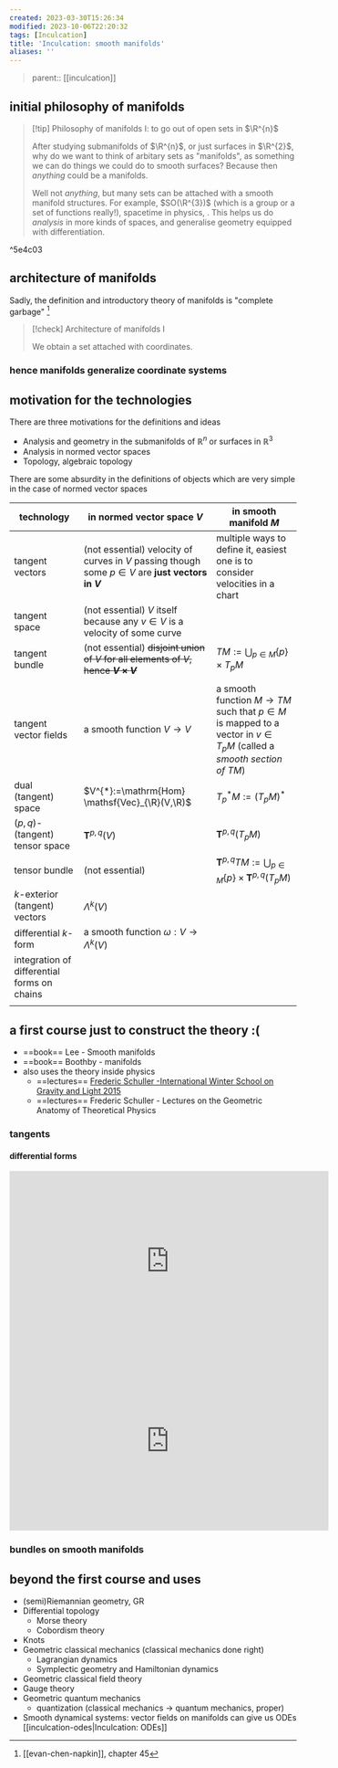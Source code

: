 ```yaml
---
created: 2023-03-30T15:26:34
modified: 2023-10-06T22:20:32
tags: [Inculcation]
title: 'Inculcation: smooth manifolds'
aliases: ''
---
```


> parent:: [[inculcation]]


## initial philosophy of manifolds


> [!tip] Philosophy of manifolds I: to go out of open sets in $\R^{n}$
> 
> After studying submanifolds of $\R^{n}$, or just surfaces in $\R^{2}$, why do we want to think of arbitary sets as "manifolds", as something we can do things we could do to smooth surfaces? Because then *anything* could be a manifolds. 
> 
> Well not *anything*, but many sets can be attached with a smooth manifold structures. For example, $SO(\R^{3})$ (which is a group or a set of functions really!), spacetime in physics, . This helps us do *analysis* in more kinds of spaces, and generalise geometry equipped with differentiation.

^5e4c03


## architecture of manifolds

Sadly, the definition and introductory theory of manifolds is "complete garbage" [^evan]

> [!check] Architecture of manifolds I
> 
> We obtain a set attached with coordinates.

[^evan]: [[evan-chen-napkin]], chapter 45

### hence manifolds generalize coordinate systems

## motivation for the technologies

There are three motivations for the definitions and ideas
- Analysis and geometry in the submanifolds of $\mathbb{R}^{n}$ or surfaces in $\mathbb{R}^{3}$
- Analysis in normed vector spaces
- Topology, algebraic topology


There are some absurdity in the definitions of objects which are very simple in the case of normed vector spaces

| technology                                  | in normed vector space $V$                                                                         | in smooth manifold $M$                                                                                                       |
| ------------------------------------------- | -------------------------------------------------------------------------------------------------- | ---------------------------------------------------------------------------------------------------------------------------- |
| tangent vectors                             | (not essential) velocity of curves in $V$ passing though some $p\in V$ are **just vectors in $V$** | multiple ways to define it, easiest one is to consider velocities in a chart                                                 |
| tangent space                               | (not essential) $V$ itself because any $v \in V$ is a velocity of some curve                       |                                                                                                                              |
| tangent bundle                              | (not essential) ~~disjoint union of $V$ for all elements of $V$, hence **$V \times V$**~~          | $TM:= \bigcup_{p \in M} \{ p \} \times T_{p}M$                                                                               |
|                                             |                                                                                                    |                                                                                                                              |
| tangent vector fields                       | a smooth function $V \to V$                                                                        | a smooth function $M \to TM$ such that $p \in M$ is mapped to a vector in $v \in T_{p}M$ (called a *smooth section of $TM$*) |
| dual (tangent) space                        | $V^{*}:=\mathrm{Hom} \mathsf{Vec}_{\R}(V,\R)$                                                      | $T^{*}_{p}M := (T_{p}M)^{*}$                                                                                                 |
| $(p,q)$-(tangent) tensor space              | $\mathbf{T}^{p,q}(V)$                                                                              | $\mathbf{T}^{p,q}(T_{p}M)$                                                                                                   |
| tensor bundle                               | (not essential)                                                                                    | $\mathbf{T}^{p,q}TM:= \bigcup_{p \in M} \{ p \} \times \mathbf{T}^{p,q}(T_{p}M)$                                             |
| $k$-exterior (tangent) vectors              | $\Lambda^{k}(V)$                                                                                   |                                                                                                                              |
| differential $k$-form                       | a smooth function $\omega: V\to \Lambda^{k}(V)$                                                    |                                                                                                                              |
| integration of differential forms on chains |                                                                                                    |                                                                                                                              |
|                                             |                                                                                                    |                                                                                                                              |

## a first course just to construct the theory :(

- ==book== Lee - Smooth manifolds
- ==book== Boothby - manifolds
- also uses the theory inside physics
	- ==lectures== [Frederic Schuller -International Winter School on Gravity and Light 2015](https://www.youtube.com/playlist?list=PLFeEvEPtX_0S6vxxiiNPrJbLu9aK1UVC_)
	- ==lectures== Frederic Schuller - Lectures on the Geometric Anatomy of Theoretical Physics

### tangents


#### differential forms

<iframe width="560" height="315" src="https://www.youtube.com/embed/1lGM5DEdMaw?si=NbdykTqGLyJzPNTM" title="YouTube video player" frameborder="0" allow="accelerometer; autoplay; clipboard-write; encrypted-media; gyroscope; picture-in-picture; web-share" allowfullscreen></iframe>

<iframe width="560" height="315" src="https://www.youtube.com/embed/2ptFnIj71SM?si=pX0YhRJVtog6IZNu" title="YouTube video player" frameborder="0" allow="accelerometer; autoplay; clipboard-write; encrypted-media; gyroscope; picture-in-picture; web-share" allowfullscreen></iframe>

### bundles on smooth manifolds


## beyond the first course and uses

- (semi)Riemannian geometry, GR
- Differential topology
	- Morse theory
	- Cobordism theory
- Knots
- Geometric classical mechanics (classical mechanics done right)
	- Lagrangian dynamics
	- Symplectic geometry and Hamiltonian dynamics
- Geometric classical field theory
- Gauge theory
- Geometric quantum mechanics
	- quantization (classical mechanics $\to$ quantum mechanics, proper)
- Smooth dynamical systems: vector fields on manifolds can give us ODEs [[inculcation-odes|Inculcation: ODEs]]